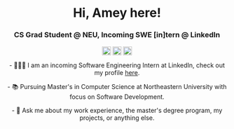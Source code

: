 <h1 align="center">Hi, Amey here!</h1>
<h3 align="center">CS Grad Student @ NEU, Incoming SWE [in]tern @ LinkedIn</h3>
<p align="center">
<a href=mailto:arya.am@northeastern.edu target="blank"><img align="center" src=https://cdn.jsdelivr.net/npm/simple-icons@3.0.1/icons/gmail.svg alt="amey" height="20" width="20" /></a>
<a href=https://www.linkedin.com/in/ameyarya target="blank"><img align="center" src=https://cdn.jsdelivr.net/npm/simple-icons@3.0.1/icons/linkedin.svg alt="itsjafer" height="20" width="20" /></a>
<a href=https://ameyarya.github.io target="blank"><img align="center" src=https://cdn.jsdelivr.net/npm/simple-icons@3.0.1/icons/googlechrome.svg alt="itsjafer" height="20" width="20" /></a>
</p>
<p align="center">
- 👨🏻‍💻 I am an incoming Software Engineering Intern at LinkedIn, check out my profile <a href=https://ameyarya.github.io/>here</a>.
</p>
<p align="center">
- 📚 Pursuing Master's in Computer Science at Northeastern University with focus on Software Development.
</p>
<p align="center">
- 💬 Ask me about my work experience, the master's degree program, my projects, or anything else.
</p>

